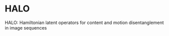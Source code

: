 # HALO
HALO:  Hamiltonian latent operators for content and motion disentanglement in image sequences
